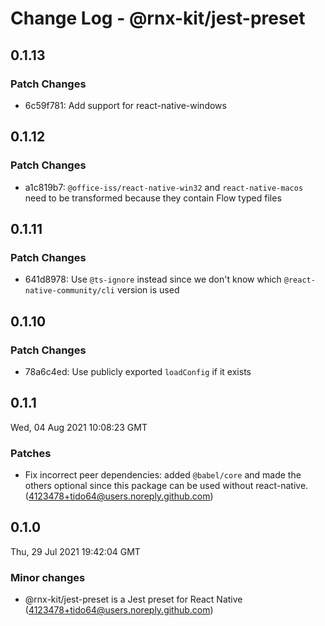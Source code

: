 # Change Log - @rnx-kit/jest-preset

## 0.1.13

### Patch Changes

- 6c59f781: Add support for react-native-windows

## 0.1.12

### Patch Changes

- a1c819b7: `@office-iss/react-native-win32` and `react-native-macos` need to be transformed because they contain Flow typed files

## 0.1.11

### Patch Changes

- 641d8978: Use `@ts-ignore` instead since we don't know which `@react-native-community/cli` version is used

## 0.1.10

### Patch Changes

- 78a6c4ed: Use publicly exported `loadConfig` if it exists

## 0.1.1

Wed, 04 Aug 2021 10:08:23 GMT

### Patches

- Fix incorrect peer dependencies: added `@babel/core` and made the others optional since this package can be used without react-native. (4123478+tido64@users.noreply.github.com)

## 0.1.0

Thu, 29 Jul 2021 19:42:04 GMT

### Minor changes

- @rnx-kit/jest-preset is a Jest preset for React Native (4123478+tido64@users.noreply.github.com)
